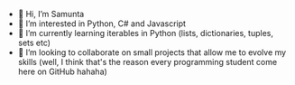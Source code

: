 - 👋 Hi, I’m Samunta
- 👀 I’m interested in Python, C# and Javascript
- 🌱 I’m currently learning iterables in Python (lists, dictionaries, tuples, sets etc)
- 💞️ I’m looking to collaborate on small projects that allow me to evolve my skills (well, I think that's the reason every programming student come here on GitHub hahaha)

<!---
evilpotato04/evilpotato04 is a ✨ special ✨ repository because its `README.md` (this file) appears on your GitHub profile.
You can click the Preview link to take a look at your changes.
--->
